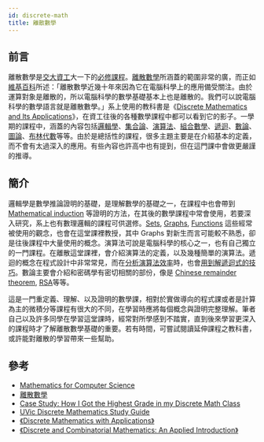 ```yaml
---
id: discrete-math
title: 離散數學
---
```


## 前言

離散數學是[交大資工](http://www.cs.nctu.edu.tw/)大一下的[必修課程](http://www.cs.nctu.edu.tw/cswebsite/education/undergraduate/course#course_ruleu)。[離散數學](http://en.wikipedia.org/wiki/Discrete_mathematics)所涵蓋的範圍非常的廣，而正如[維基百科](http://zh.wikipedia.org/zh-tw/%E7%A6%BB%E6%95%A3%E6%95%B0%E5%AD%A6)所述：「離散數學近幾十年來因為它在電腦科學上的應用備受關注。由於運算對象是離散的，所以電腦科學的數學基礎基本上也是離散的。我們可以說電腦科學的數學語言就是離散數學。」系上使用的教科書是《[Discrete Mathematics and Its Applications](http://www.amazon.com/Discrete-Mathematics-Applications-Kenneth-Rosen/dp/0073229725/)》，在資工往後的各種數學課程中都可以看到它的影子。一學期的課程中，涵蓋的內容包括[邏輯學](http://en.wikipedia.org/wiki/Logic)、[集合論](http://en.wikipedia.org/wiki/Set_theory)、[演算法](http://en.wikipedia.org/wiki/Algorithms)、[組合數學](http://en.wikipedia.org/wiki/Combinatorics)、[遞迴](http://en.wikipedia.org/wiki/Recurrence_relation)、[數論](http://en.wikipedia.org/wiki/Number_theory)、[圖論](http://en.wikipedia.org/wiki/Graph_theory)、[布林代數](http://en.wikipedia.org/wiki/Boolean_algebra)等等。由於是總括性的課程，很多主題主要是在介紹基本的定義，而不會有太過深入的應用。有些內容也許高中也有提到，但在這門課中會做更嚴謹的推導。

## 簡介

邏輯學是數學推論證明的基礎，是理解數學的基礎之一，在課程中也會帶到 [Mathematical induction](http://en.wikipedia.org/wiki/Mathematical_induction) 等證明的方法，在其後的數學課程中常會使用，若要深入研究，系上也有數理邏輯的課程可供選修。[Sets](http://en.wikipedia.org/wiki/Set_%28mathematics%29), [Graphs](http://en.wikipedia.org/wiki/Graph_%28mathematics%29), [Functions](http://en.wikipedia.org/wiki/Function_%28mathematics%29) 這些經常被使用的觀念，也會在這堂課裡教授，其中 Graphs 對新生而言可能較不熟悉，卻是往後課程中大量使用的概念。演算法可說是電腦科學的核心之一，也有自己獨立的一門課程。在離散這堂課裡，會介紹演算法的定義，以及幾種簡單的演算法。遞迴的概念在程式設計中非常常見，而在[分析演算法效率](http://en.wikipedia.org/wiki/Algorithm_analysis)時，也會[用到解遞迴式的技巧](http://www.cs.duke.edu/~ola/ap/recurrence.html)。數論主要會介紹和密碼學有密切相關的部份，像是 [Chinese remainder theorem](http://en.wikipedia.org/wiki/Chinese_remainder_theorem), [RSA](http://en.wikipedia.org/wiki/RSA_%28algorithm%29)等等。

這是一門重定義、理解、以及證明的數學課，相對於實做導向的程式課或者是計算為主的微積分等課程有很大的不同，在學習時應將每個概念與證明完整理解。筆者自己以及許多同學在學習這堂課時，經常對所學感到不踏實，直到後來學習更深入的課程時才了解離散數學基礎的重要。若有時間，可嘗試閱讀延伸課程之教科書，或許能對離散的學習帶來一些幫助。

## 參考

*   [Mathematics for Computer Science](http://ocw.mit.edu/courses/electrical-engineering-and-computer-science/6-042j-mathematics-for-computer-science-spring-2010/)
*   [離散數學](http://ocw.nctu.edu.tw/riki_detail.php?pgid=252)
*   [Case Study: How I Got the Highest Grade in my Discrete Math Class](http://calnewport.com/blog/2008/11/25/case-study-how-i-got-the-highest-grade-in-my-discrete-math-class/)
*   [UVic Discrete Mathematics Study Guide](http://www.math.uvic.ca/faculty/gmacgill/guide/)
*   [《Discrete Mathematics with Applications》](http://www.amazon.com/Discrete-Mathematics-Applications-Susanna-Epp/dp/0534359450/)
*   [《Discrete and Combinatorial Mathematics: An Applied Introduction》](http://www.amazon.com/Discrete-Combinatorial-Mathematics-Applied-Introduction/dp/0201726343/)
